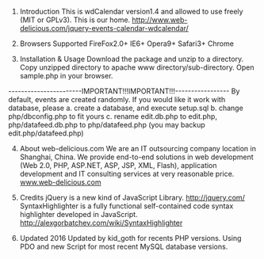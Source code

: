 1. Introduction
This is wdCalendar version1.4 and allowed to use freely (MIT or GPLv3).
This is our home. http://www.web-delicious.com/jquery-events-calendar-wdcalendar/

2. Browsers Supported
FireFox2.0+ IE6+ Opera9+ Safari3+ Chrome

3. Installation & Usage
Download the package and unzip to a directory.
Copy unzipped directory to apache www directory/sub-directory. 
Open sample.php in your browser.

-----------------------IMPORTANT!!!IMPORTANT!!!-----------------
By default, events are created randomly. If you would like it work with database, please
a. create a database, and execute setup.sql
b. change php/dbconfig.php to fit yours
c. rename edit.db.php to edit.php, php/datafeed.db.php to php/datafeed.php (you may backup edit.php/datafeed.php)

4. About web-delicious.com
We are an IT outsourcing company location in Shanghai, China. 
We provide end-to-end solutions in web development (Web 2.0, PHP, ASP.NET, ASP, JSP, XML, Flash), 
application development and IT consulting services at very reasonable price.
www.web-delicious.com


5. Credits
jQuery is a new kind of JavaScript Library. http://jquery.com/
SyntaxHighlighter is a fully functional self-contained code syntax highlighter developed in JavaScript.
http://alexgorbatchev.com/wiki/SyntaxHighlighter

6. Updated 2016
Updated by kid_goth for recents PHP versions. Using PDO and new Script for most recent MySQL database versions.
